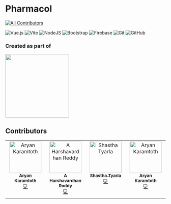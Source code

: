 # Pharmacol
<!-- ALL-CONTRIBUTORS-BADGE:START - Do not remove or modify this section -->
[![All Contributors](https://img.shields.io/badge/all_contributors-2-orange.svg?style=flat-square)](#contributors-)
<!-- ALL-CONTRIBUTORS-BADGE:END -->

![Vue.js](https://img.shields.io/badge/vuejs-%2335495e.svg?style=for-the-badge&logo=vuedotjs&logoColor=%234FC08D)
![Vite](https://img.shields.io/badge/vite-%23646CFF.svg?style=for-the-badge&logo=vite&logoColor=white)
![NodeJS](https://img.shields.io/badge/node.js-6DA55F?style=for-the-badge&logo=node.js&logoColor=white)
![Bootstrap](https://img.shields.io/badge/bootstrap-%238511FA.svg?style=for-the-badge&logo=bootstrap&logoColor=white)
![Firebase](https://img.shields.io/badge/firebase-%23039BE5.svg?style=for-the-badge&logo=firebase)
![Git](https://img.shields.io/badge/git-%23F05033.svg?style=for-the-badge&logo=git&logoColor=white)
![GitHub](https://img.shields.io/badge/github-%23121011.svg?style=for-the-badge&logo=github&logoColor=white)

### Created as part of
<img src="https://media.discordapp.net/attachments/721629168105685053/1266717015016476683/image.png?ex=66a629a6&is=66a4d826&hm=f853dd8f31511221a6eb8ecdfc5ffbe30d613675c0a3bf5e059d8301e8d0aa2a&=&format=webp&quality=lossless&width=1000&height=316" width="200" height="auto" loading="lazy">

## Contributors
<!-- ALL-CONTRIBUTORS-LIST:START - Do not remove or modify this section -->
<!-- prettier-ignore-start -->
<!-- markdownlint-disable -->
<table>
  <tbody>
    <tr>
      <td align="center" valign="top" width="14.28%"><a href="https://github.com/SpaciousCoder78"><img src="https://avatars.githubusercontent.com/u/88923986?v=4?s=100" width="100px;" alt="Aryan Karamtoth"/><br /><sub><b>Aryan Karamtoth</b></sub></a><br /><a href="https://github.com/SpaciousCoder78/pharmacol/commits?author=SpaciousCoder78" title="Code">💻</a></td>
      <td align="center" valign="top" width="14.28%"><a href="https://github.com/Arcane-WD"><img src="https://avatars.githubusercontent.com/u/119485294?v=4?s=100" width="100px;" alt="A Harshavardhan Reddy"/><br /><sub><b>A Harshavardhan Reddy</b></sub></a><br /><a href="https://github.com/SpaciousCoder78/pharmacol/commits?author=Arcane-WD" title="Code">💻</a></td>
      <td align="center" valign="top" width="14.28%"><a href="https://github.com/Lonelyguy123"><img src="https://avatars.githubusercontent.com/u/86297324?v=4?s=100"                         width="100px;" alt="Shastha Tyarla"/><br /><sub><b>Shastha Tyarla</b></sub></a><br /><a href="https://github.com/SpaciousCoder78/pharmacol/commits?                                author=Lonelyguy123" title="Code">💻</a></td>
        <td align="center" valign="top" width="14.28%"><a href="https://github.com/SpaciousCoder78"><img src="https://avatars.githubusercontent.com/u/88923986?v=4?s=100" width="100px;" alt="Aryan Karamtoth"/><br /><sub><b>Aryan Karamtoth</b></sub></a><br /><a href="https://github.com/SpaciousCoder78/pharmacol/commits?author=SpaciousCoder78" title="Code">💻</a></td>
</tr>
  </tbody>
</table>

<!-- markdownlint-restore -->
<!-- prettier-ignore-end -->

<!-- ALL-CONTRIBUTORS-LIST:END -->
<!-- markdownlint-disable -->

<!-- markdownlint-restore -->
<!-- prettier-ignore-end -->

<!-- ALL-CONTRIBUTORS-LIST:END -->
